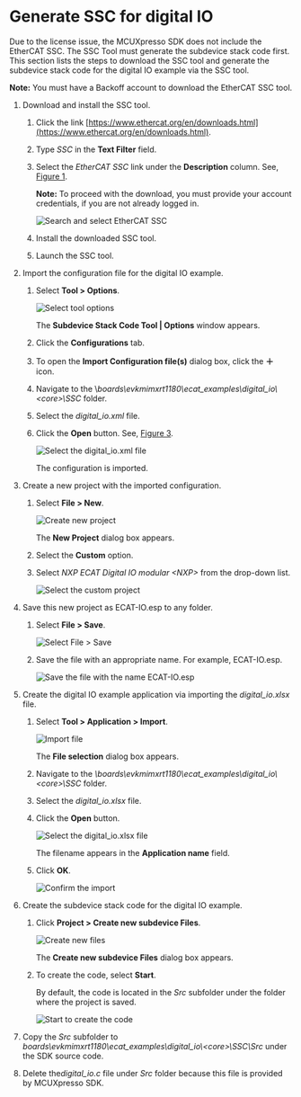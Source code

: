 # Generate SSC for digital IO

Due to the license issue, the MCUXpresso SDK does not include the EtherCAT SSC. The SSC Tool must generate the subdevice stack code first. This section lists the steps to download the SSC tool and generate the subdevice stack code for the digital IO example via the SSC tool.

**Note:** You must have a Backoff account to download the EtherCAT SSC tool.

1.  Download and install the SSC tool.
    1.  Click the link [https://www.ethercat.org/en/downloads.html](https://www.ethercat.org/en/downloads.html).
    2.  Type *SSC* in the **Text Filter** field.
    3.  Select the *EtherCAT SSC* link under the **Description** column. See, [Figure 1](#selssc).

        **Note:** To proceed with the download, you must provide your account credentials, if you are not already logged in.

        ![](../images/image6.png "Search and select EtherCAT SSC")

    4.  Install the downloaded SSC tool.
    5.  Launch the SSC tool.
2.  Import the configuration file for the digital IO example.
    1.  Select **Tool \> Options**.

        ![](../images/image7.png "Select tool options")

        The **Subdevice Stack Code Tool \| Options** window appears.

    2.  Click the **Configurations** tab.

    3.  To open the **Import Configuration file\(s\)** dialog box, click the **＋** icon.

    4.  Navigate to the \\*boards\\evkmimxrt1180\\ecat\_examples\\digital\_io\\<core\>\\SSC* folder.
    5.  Select the *digital\_io.xml* file.

    6.  Click the **Open** button. See, [Figure 3](#selectxml).

        ![](../images/image8.png "Select the digital_io.xml file")

        The configuration is imported.

3.  Create a new project with the imported configuration.
    1.  Select **File \> New**.

        ![](../images/image9.png "Create new project")

        The **New Project** dialog box appears.

    2.  Select the **Custom** option.
    3.  Select *NXP ECAT Digital IO modular <NXP\>* from the drop-down list.

        ![](../images/image10.png "Select the custom project")

4.  Save this new project as ECAT-IO.esp to any folder.
    1.  Select **File \> Save**.

        ![](../images/image11.png "Select File > Save")

    2.  Save the file with an appropriate name. For example, ECAT-IO.esp.

        ![](../images/image12.png "Save the file with the name ECAT-IO.esp")

5.  Create the digital IO example application via importing the *digital\_io.xlsx* file.
    1.  Select **Tool \> Application \> Import**.

        ![](../images/image13.png "Import file")

        The **File selection** dialog box appears.

    2.  Navigate to the *\\boards\\evkmimxrt1180\\ecat\_examples\\digital\_io\\<core\>\\SSC* folder.
    3.  Select the *digital\_io.xlsx* file.
    4.  Click the **Open** button.

        ![](../images/image14.png "Select the digital_io.xlsx file")

        The filename appears in the **Application name** field.

    5.  Click **OK**.

        ![](../images/image15.png "Confirm the import ")

6.  Create the subdevice stack code for the digital IO example.
    1.  Click **Project \> Create new subdevice Files**.

        ![](../images/image16.png "Create new files")

        The **Create new subdevice Files** dialog box appears.

    2.  To create the code, select **Start**.

        By default, the code is located in the *Src* subfolder under the folder where the project is saved.

        ![](../images/image17.png "Start to create the code")

7.  Copy the *Src* subfolder to *boards\\evkmimxrt1180\\ecat\_examples\\digital\_io\\<core\>\\SSC\\Src* under the SDK source code.
8.  Delete the*digital\_io.c* file under *Src* folder because this file is provided by MCUXpresso SDK.


